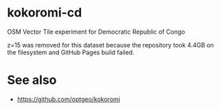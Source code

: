 # kokoromi-cd
OSM Vector Tile experiment for Democratic Republic of Congo

z=15 was removed for this dataset because the repository took 4.4GB on the filesystem and GitHub Pages build failed. 

# See also
- https://github.com/optgeo/kokoromi

